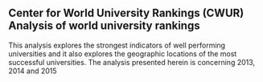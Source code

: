 
## Center for World University Rankings (CWUR) Analysis of world university rankings
This analysis explores the strongest indicators of  well performing universities and it also explores the geographic locations of the most successful universities. The analysis presented herein is concerning 2013, 2014 and 2015
